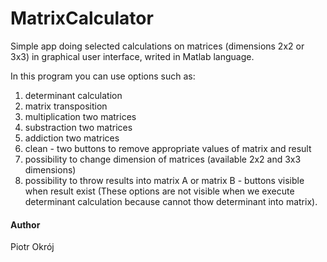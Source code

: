 # MatrixCalculator

Simple app doing selected calculations on matrices (dimensions 2x2 or 3x3) in graphical user interface, writed in Matlab language.

In this program you can use options such as:
1. determinant calculation
2. matrix transposition
3. multiplication two matrices
4. substraction two matrices
5. addiction two matrices
6. clean - two buttons to remove appropriate values of matrix and result
7. possibility to change dimension of matrices (available 2x2 and 3x3 dimensions)
8. possibility to throw results into matrix A or matrix B - buttons visible when result exist (These options are not visible when we execute determinant calculation because cannot thow determinant into matrix).



#### Author
Piotr Okrój



